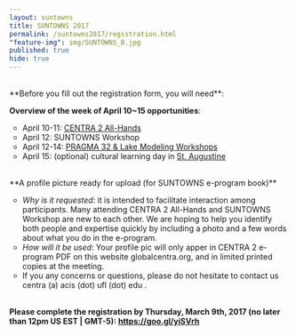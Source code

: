 ```yaml
---
layout: suntowns
title: SUNTOWNS 2017
permalink: /suntowns2017/registration.html
"feature-img": img/SUNTOWNS_B.jpg
published: true
hide: true
---
```


<br />
**Before you fill out the registration form, you will need**:

**Overview of the week of April 10~15 opportunities**:
<ul type="circle">
<li>April 10-11: <a href="http://www.globalcentra.org/centra2/program.html" target="_blank">CENTRA 2 All-Hands</a></li>
 <li>April 12: SUNTOWNS Workshop</li>
 <li>April 12-14: <a href="http://www.pragma-grid.net/pragma32/" target="_blank">PRAGMA 32 & Lake Modeling Workshops</a></li>
 <li>April 15: (optional) cultural learning day in <a href="https://en.wikipedia.org/wiki/St._Augustine,_Florida" target="_blank">St. Augustine</a></li> 
 <br />
</ul>
**A profile picture ready for upload (for SUNTOWNS e-program book)**
<ul type="circle">
 <li> <i>Why is it requested</i>: it is intended to facilitate interaction among participants. Many attending CENTRA 2 All-Hands and SUNTOWNS Workshop are new to each other. We are hoping to help you identify both people and expertise quickly by including a photo and a few words about what you do in the e-program.</li>
 <li> <i>How will it be used</i>: Your profile pic will only apper in CENTRA 2 e-program PDF on this website globalcentra.org, and in limited printed copies at the meeting.</li>
 <li>If you any concerns or questions, please do not hesitate to contact us centra (a) acis (dot) ufl (dot) edu .</li>
<br />
</ul>

<strong>Please complete the registration by Thursday, March 9th, 2017 (no later than 12pm US EST | GMT-5)<strong>: <a href="https://goo.gl/yiSVrh" target="_blank">https://goo.gl/yiSVrh</a> 
